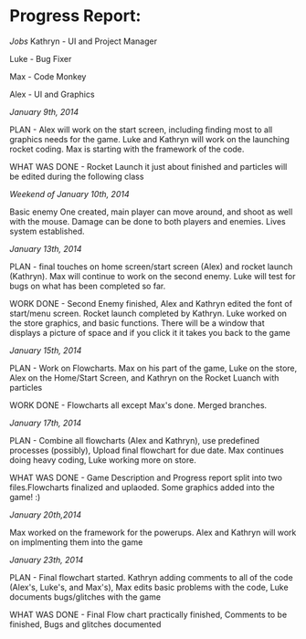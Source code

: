 **Progress Report:**
================

*Jobs*
Kathryn - UI and Project Manager

Luke - Bug Fixer

Max - Code Monkey

Alex - UI and Graphics





*January 9th, 2014*

PLAN - Alex will work on the start screen, including finding most to all graphics needs for the game. Luke and
Kathryn will work on the launching rocket coding. Max is starting with the framework of the code.

WHAT WAS DONE - Rocket Launch it just about finished and particles will be edited during the following class


*Weekend of January 10th, 2014*

Basic enemy One created, main player can move around, and shoot as well with the mouse. Damage can be done to both players and enemies. Lives system established.


*January 13th, 2014*

PLAN - final touches on home screen/start screen (Alex) and rocket launch (Kathryn). Max will continue to work on the second enemy. Luke will test for bugs on what has been completed so far.

WORK DONE - Second Enemy finished, Alex and Kathryn edited the font of start/menu screen. Rocket launch completed by Kathryn. Luke worked on the store graphics, and basic functions. There will be a window that displays a picture of space and if you click it it takes you back to the game

*January 15th, 2014*

PLAN - Work on Flowcharts. Max on his part of the game, Luke on the store, Alex on the Home/Start Screen, and Kathryn on the Rocket Luanch with particles

WORK DONE - Flowcharts all except Max's done. Merged branches.

*January 17th, 2014*

PLAN - Combine all flowcharts (Alex and Kathryn), use predefined processes (possibly), Upload final flowchart for due date. Max continues doing heavy coding, Luke working more on store.

WHAT WAS DONE - Game Description and Progress report split into two files.Flowcharts finalized and uplaoded. Some graphics added into the game! :)

*January 20th,2014*

Max worked on the framework for the powerups. Alex and Kathryn will work on implmenting them into the game

*January 23th, 2014*


PLAN - Final flowchart started. Kathryn adding comments to all of the code (Alex's, Luke's, and Max's), Max edits basic problems with the code, Luke documents bugs/glitches with the game

WHAT WAS DONE - Final Flow chart practically finished, Comments to be finished, Bugs and glitches documented




